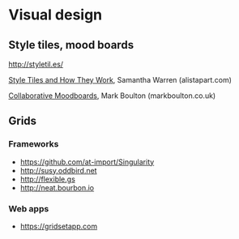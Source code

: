 # Visual design

## Style tiles, mood boards

http://styletil.es/

[Style Tiles and How They Work](http://alistapart.com/article/style-tiles-and-how-they-work), Samantha Warren (alistapart.com)

[Collaborative Moodboards](http://markboulton.co.uk/journal/collaborativemoodboards/), Mark Boulton (markboulton.co.uk)

## Grids

### Frameworks

* https://github.com/at-import/Singularity
* http://susy.oddbird.net
* http://flexible.gs
* http://neat.bourbon.io

### Web apps

* https://gridsetapp.com
